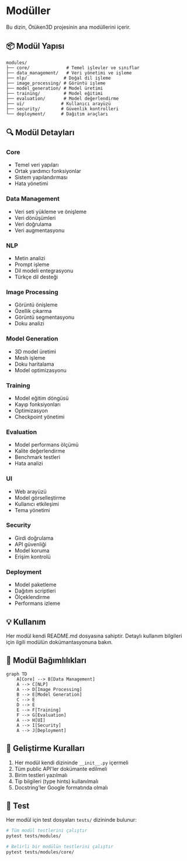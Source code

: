 # Modüller

Bu dizin, Ötüken3D projesinin ana modüllerini içerir.

## 📦 Modül Yapısı

```
modules/
├── core/              # Temel işlevler ve sınıflar
├── data_management/   # Veri yönetimi ve işleme
├── nlp/              # Doğal dil işleme
├── image_processing/ # Görüntü işleme
├── model_generation/ # Model üretimi
├── training/         # Model eğitimi
├── evaluation/       # Model değerlendirme
├── ui/              # Kullanıcı arayüzü
├── security/        # Güvenlik kontrolleri
└── deployment/      # Dağıtım araçları
```

## 🔍 Modül Detayları

### Core
- Temel veri yapıları
- Ortak yardımcı fonksiyonlar
- Sistem yapılandırması
- Hata yönetimi

### Data Management
- Veri seti yükleme ve önişleme
- Veri dönüşümleri
- Veri doğrulama
- Veri augmentasyonu

### NLP
- Metin analizi
- Prompt işleme
- Dil modeli entegrasyonu
- Türkçe dil desteği

### Image Processing
- Görüntü önişleme
- Özellik çıkarma
- Görüntü segmentasyonu
- Doku analizi

### Model Generation
- 3D model üretimi
- Mesh işleme
- Doku haritalama
- Model optimizasyonu

### Training
- Model eğitim döngüsü
- Kayıp fonksiyonları
- Optimizasyon
- Checkpoint yönetimi

### Evaluation
- Model performans ölçümü
- Kalite değerlendirme
- Benchmark testleri
- Hata analizi

### UI
- Web arayüzü
- Model görselleştirme
- Kullanıcı etkileşimi
- Tema yönetimi

### Security
- Girdi doğrulama
- API güvenliği
- Model koruma
- Erişim kontrolü

### Deployment
- Model paketleme
- Dağıtım scriptleri
- Ölçeklendirme
- Performans izleme

## 💡 Kullanım

Her modül kendi README.md dosyasına sahiptir. Detaylı kullanım bilgileri için ilgili modülün dokümantasyonuna bakın.

## 🔄 Modül Bağımlılıkları

```mermaid
graph TD
    A[Core] --> B[Data Management]
    A --> C[NLP]
    A --> D[Image Processing]
    B --> E[Model Generation]
    C --> E
    D --> E
    E --> F[Training]
    F --> G[Evaluation]
    A --> H[UI]
    A --> I[Security]
    A --> J[Deployment]
```

## 📝 Geliştirme Kuralları

1. Her modül kendi dizininde `__init__.py` içermeli
2. Tüm public API'ler dokümante edilmeli
3. Birim testleri yazılmalı
4. Tip bilgileri (type hints) kullanılmalı
5. Docstring'ler Google formatında olmalı

## 🧪 Test

Her modül için test dosyaları `tests/` dizininde bulunur:

```bash
# Tüm modül testlerini çalıştır
pytest tests/modules/

# Belirli bir modülün testlerini çalıştır
pytest tests/modules/core/
``` 